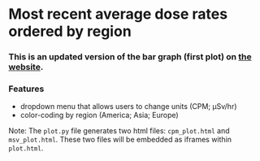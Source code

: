 # Most recent average dose rates ordered by region

### This is an updated version of the bar graph (first plot) on [the website](https://radwatch.berkeley.edu/partner-locations/).

### Features
* dropdown menu that allows users to change units (CPM; μSv/hr)
* color-coding by region (America; Asia; Europe)

Note: The `plot.py` file generates two html files: `cpm_plot.html` and `msv_plot.html`. These two files will be embedded as iframes within `plot.html`.
